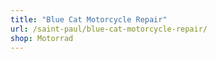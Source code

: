```yaml
---
title: "Blue Cat Motorcycle Repair"
url: /saint-paul/blue-cat-motorcycle-repair/
shop: Motorrad
---
```


